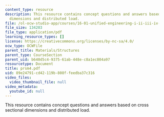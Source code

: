 ```yaml
---
content_type: resource
description: This resource contains concept questions and answers based on cross sectional
  dimensions and distributed load.
file: /ol-ocw-studio-app/courses/16-01-unified-engineering-i-ii-iii-iv-fall-2005-spring-2006/89e24791cd42119b808ffeedba37c316_prsm4.pdf
file_size: 134203
file_type: application/pdf
learning_resource_types: []
license: https://creativecommons.org/licenses/by-nc-sa/4.0/
ocw_type: OCWFile
parent_title: Materials/Structures
parent_type: CourseSection
parent_uid: b640d5c4-9375-61ab-448e-c8a1ec804a97
resourcetype: Document
title: prsm4.pdf
uid: 89e24791-cd42-119b-808f-feedba37c316
video_files:
  video_thumbnail_file: null
video_metadata:
  youtube_id: null
---
```

This resource contains concept questions and answers based on cross sectional dimensions and distributed load.